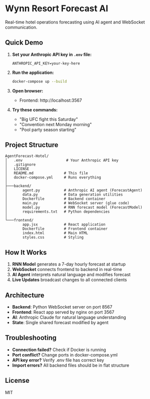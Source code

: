 # Wynn Resort Forecast AI

Real-time hotel operations forecasting using AI agent and WebSocket communication.

## Quick Demo

1. **Set your Anthropic API key in `.env` file:**
   ```
   ANTHROPIC_API_KEY=your-key-here
   ```

2. **Run the application:**
   ```bash
   docker-compose up --build
   ```

3. **Open browser:**
   - Frontend: http://localhost:3567

4. **Try these commands:**
   - "Big UFC fight this Saturday"
   - "Convention next Monday morning"
   - "Pool party season starting"

## Project Structure

```
AgentForecast-Hotel/
│   .env                    # Your Anthropic API key
│   .gitignore
│   LICENSE
│   README.md              # This file
│   docker-compose.yml     # Runs everything
│
├───backend/
│       agent.py           # Anthropic AI agent (ForecastAgent)
│       data.py            # Data generation utilities
│       Dockerfile         # Backend container
│       main.py            # WebSocket server (glue code)
│       model.py           # RNN forecast model (ForecastModel)
│       requirements.txt   # Python dependencies
│
└───frontend/
        app.jsx            # React application
        Dockerfile         # Frontend container
        index.html         # Main HTML
        styles.css         # Styling
```

## How It Works

1. **RNN Model** generates a 7-day hourly forecast at startup
2. **WebSocket** connects frontend to backend in real-time
3. **AI Agent** interprets natural language and modifies forecast
4. **Live Updates** broadcast changes to all connected clients

## Architecture

- **Backend**: Python WebSocket server on port 8567
- **Frontend**: React app served by nginx on port 3567
- **AI**: Anthropic Claude for natural language understanding
- **State**: Single shared forecast modified by agent

## Troubleshooting

- **Connection failed?** Check if Docker is running
- **Port conflict?** Change ports in docker-compose.yml
- **API key error?** Verify .env file has correct key
- **Import errors?** All backend files should be in flat structure

## License

MIT